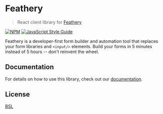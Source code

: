 # Feathery

> React client library for [Feathery](https://feathery.tech)

[![NPM](https://img.shields.io/npm/v/feathery-react.svg)](https://www.npmjs.com/package/feathery-react) [![JavaScript Style Guide](https://img.shields.io/badge/code_style-standard-brightgreen.svg)](https://standardjs.com)

Feathery is a developer-first form builder and automation tool that replaces your form libraries and `<input/>` elements. Build your forms in 5 minutes instead of 5 hours -- don't reinvent the wheel.

## Documentation
For details on how to use this library, check out our [documentation](https://docs.feathery.tech/react-overview).

## License
[BSL](https://github.com/feathery-org/feathery-react/blob/master/LICENSE)
